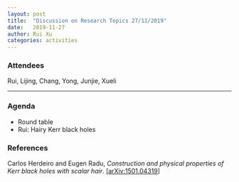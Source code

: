 ```yaml
---
layout: post
title:  "Discussion on Research Topics 27/11/2019"
date:   2019-11-27
author: Rui Xu
categories: activities
---
```



### Attendees

Rui, Lijing, Chang, Yong, Junjie, Xueli 

---

### Agenda
- Round table
- Rui: Hairy Kerr black holes

### References

Carlos Herdeiro and Eugen Radu, *Construction and physical properties of Kerr black holes with scalar hair*. [[arXiv:1501.04319](https://arxiv.org/abs/1501.04319)] 
